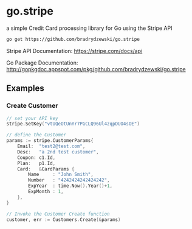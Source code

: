 # go.stripe

a simple Credit Card processing library for Go using the Stripe API

```sh
go get https://github.com/bradrydzewski/go.stripe
```

Stripe API Documentation:
https://stripe.com/docs/api

Go Package Documentation:
http://gopkgdoc.appspot.com/pkg/github.com/bradrydzewski/go.stripe

## Examples

### Create Customer

```go
// set your API key
stripe.SetKey("vtUQeOtUnYr7PGCLQ96Ul4zqpDUO4sOE")

// define the Customer
params := stripe.CustomerParams{
	Email:  "test2@test.com",
	Desc:   "a 2nd test customer",
	Coupon: c1.Id,
	Plan:   p1.Id,
	Card:   &CardParams {
		Name     : "John Smith",
		Number   : "4242424242424242",
		ExpYear  : time.Now().Year()+1,
		ExpMonth : 1,
	},
}

// Invoke the Customer Create function
customer, err := Customers.Create(&params)
```

